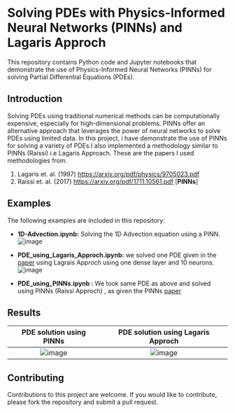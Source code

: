 # Solving PDEs with Physics-Informed Neural Networks (PINNs) and Lagaris Approch

This repository contains Python code and Jupyter notebooks that demonstrate the use of Physics-Informed Neural Networks (PINNs) for solving Partial Differential Equations (PDEs).

## Introduction

Solving PDEs using traditional numerical methods can be computationally expensive, especially for high-dimensional problems. PINNs offer an alternative approach that leverages the power of neural networks to solve PDEs using limited data. In this project, i have demonstrate the use of PINNs for solving a variety of PDEs.I also implemented a methodology similar to PINNs (Raissi) i.e Lagaris Approach. These are the papers I used methodologies from.
1. Lagaris et. al. (1997) https://arxiv.org/pdf/physics/9705023.pdf
2. Raissi et. al. (2017) https://arxiv.org/pdf/1711.10561.pdf  [**PINNs**]


## Examples

The following examples are included in this repository:

- **1D-Advection.ipynb:** Solving the 1D Advection equation using a PINN.
![image](https://user-images.githubusercontent.com/78913240/234979875-6b799c67-7985-46d6-a233-c00bb3556dbf.png)

- **PDE_using_Lagaris_Approch.ipynb:** we solved one PDE given in the [paper](https://arxiv.org/pdf/physics/9705023.pdf) using Lagrais Approch using one dense layer and 10 neurons.
![image](https://user-images.githubusercontent.com/78913240/234981409-70d400d5-345b-4450-bc30-9241a5ec9dfd.png)

- **PDE_using_PINNs.ipynb :** We took same PDE as above and solved using PINNs (Raissi Approch) , as given the PINNs [paper](https://arxiv.org/pdf/1711.10561.pdf) 

## Results
  

PDE solution using PINNs             |  PDE solution using Lagaris Approch
:-------------------------:|:-------------------------:
![image](https://user-images.githubusercontent.com/78913240/234987466-29867eb4-df2c-46c2-bbe6-e151233a4a83.png)  |  ![image](https://user-images.githubusercontent.com/78913240/234987482-0e751293-16da-47ee-8f9c-a44d09fc13a7.png)

## Contributing

Contributions to this project are welcome. If you would like to contribute, please fork the repository and submit a pull request.

